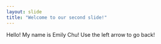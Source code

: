 ```yaml
---
layout: slide
title: "Welcome to our second slide!"
---
```

Hello! My name is Emily Chu!
Use the left arrow to go back!
